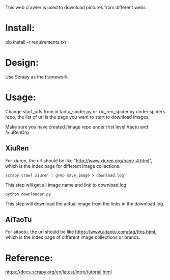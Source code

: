 This web crawler is used to download pictures from different webs

# Install:
pip install -r requirements.txt

# Design:
Use Scrapy as the framework.

# Usage:
Change start_urls from in taotu_spider.py or xiu_ren_spider.py under spiders repo,
the list of url is the page you want to start to download images;

Make sure you have created /image repo under first level /taotu and /xiuRenOrg
## XiuRen
For xiuren, the url should be like "http://www.xiuren.org/page-4.html", which is the index page
for different image collections.
```
scrapy crawl xiuren | grep save_image > download.log
```
This step will get all image name and link to download.log
```
python downloader.py
```
This step will download the actual image from the links in the download.log

## AiTaoTu
For aitaotu, the url should be like https://www.aitaotu.com/tag/ttns.html, which is the index page
of different image collections or brands.

# Reference:
https://docs.scrapy.org/en/latest/intro/tutorial.html